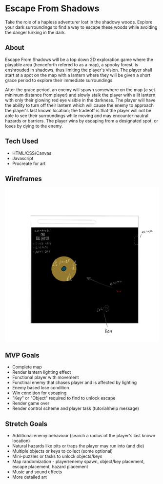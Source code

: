 # Escape From Shadows
Take the role of a hapless adventurer lost in the shadowy woods. Explore your dark surroundings to find a way to escape these woods while avoiding the danger lurking in the dark.

## About
Escape From Shadows will be a top down 2D exploration game where the playable area (henceforth refered to as a map), a spooky forest, is enshrouded in shadows, thus limiting the player's vision. The player shall start at a spot on the map with a lantern where they will be given a short grace period to explore their immediate surroundings. 

After the grace period, an enemy will spawn somewhere on the map (a set minimum distance from player) and slowly stalk the player with a lit lantern with only their glowing red eye visible in the darkness. The player will have the ability to turn off their lantern which will cause the enemy to approach the player's last known location; the tradeoff is that the player will not be able to see their surroundings while moving and may encounter nautral hazards or barriers. The player wins by escaping from a designated spot, or loses by dying to the enemy.

## Tech Used
- HTML/CSS/Canvas
- Javascript
- Procreate for art

## Wireframes

![Escape From Shadows Wireframe Mockup](images/wireframe.png)

## MVP Goals
- Complete map
- Render lantern lighting effect
- Functional player with movement
- Functinal enemy that chases player and is affected by lighting
- Enemy based lose condition 
- Win condition for escaping
- "Key" or "Object" required to find to unlock escape
- Render game over
- Render control scheme and player task (tutorial/help message)

## Stretch Goals
- Additional enemy behaviour (search a radius of the player's last known location)
- Natural hazards like pits or traps the player may run into (and die)
- Multiple objects or keys to collect (some optional)
- Mini-puzzles or tasks to unlock objects/keys
- Map randomization - player/enemy spawn, object/key placement, escape placement, hazard placement
- Music and sound effects
- More detailed art